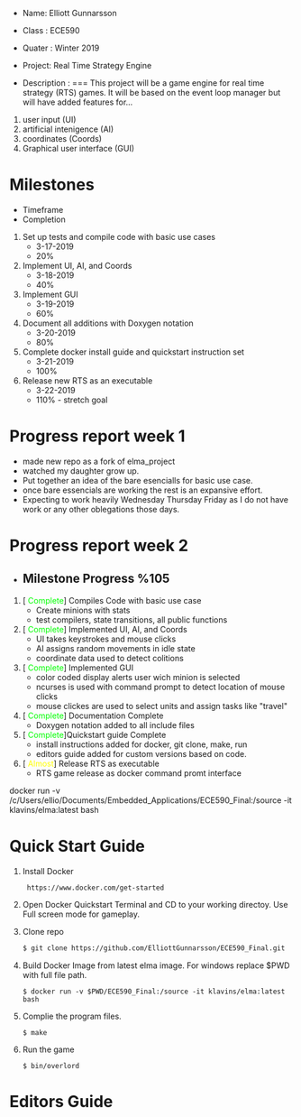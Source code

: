 - Name: Elliott Gunnarsson
- Class : ECE590
- Quater : Winter 2019
- Project: Real Time Strategy Engine

- Description :
===
This project will be a game engine for real time strategy (RTS) games. It will be based on the event loop manager but will have added features for...
1. user input (UI)
1. artificial intenigence (AI)
1. coordinates (Coords)
1. Graphical user interface (GUI)

Milestones 
===                                                        
- Timeframe         
- Completion
1. Set up tests and compile code with basic use cases               
   - 3-17-2019         
   - 20%
1. Implement UI, AI, and Coords                                     
   - 3-18-2019         
   - 40%
1. Implement GUI                                                    
   - 3-19-2019         
   - 60%
1. Document all additions with Doxygen notation                     
   - 3-20-2019         
   - 80%
1. Complete docker install guide and quickstart instruction set     
   - 3-21-2019         
   - 100%
1. Release new RTS as an executable                                 
   - 3-22-2019         
   - 110% - stretch goal


Progress report week 1
===
- made new repo as a fork of elma_project
- watched my daughter grow up.
- Put together an idea of the bare esencialls for basic use case.
- once bare essencials are working the rest is an expansive effort.
- Expecting to work heavily Wednesday Thursday Friday as I do not have work or any other oblegations those days.

Progress report week 2
===
- Milestone Progress %105
    -
1. [<span style="color:lime">
Complete</span>] Compiles Code with basic use case
    - Create minions with stats
    - test compilers, state transitions, all public functions
1. [<span style="color:lime">
Complete</span>] Implemented UI, AI, and Coords
    - UI takes keystrokes and mouse clicks
    - AI assigns random movements in idle state
    - coordinate data used to detect colitions
1. [<span style="color:lime">
Complete</span>] Implemented GUI
    - color coded display alerts user wich minion is selected
    - ncurses is used with command prompt to detect location of mouse clicks
    - mouse clickes are used to select units and assign tasks like "travel"
1. [<span style="color:lime">
Complete</span>] Documentation Complete
    - Doxygen notation added to all include files
1. [<span style="color:lime">
Complete</span>]Quickstart guide Complete
    - install instructions added for docker, git clone, make, run
    - editors guide added for custom versions based on code.
1. [<span style="color:yellow">
Almost</span>] Release RTS as executable
    - RTS game release as docker command promt interface



docker run -v /c/Users/ellio/Documents/Embedded_Applications/ECE590_Final:/source -it klavins/elma:latest bash







Quick Start Guide
===
1. Install Docker
    ```http
     https://www.docker.com/get-started
    ```
1. Open Docker Quickstart Terminal and CD to your working directoy. Use Full screen mode for gameplay.

1. Clone repo
    ```bash
    $ git clone https://github.com/ElliottGunnarsson/ECE590_Final.git
    ```

1. Build Docker Image from latest elma image. For windows replace $PWD with full file path.
    ```docker
    $ docker run -v $PWD/ECE590_Final:/source -it klavins/elma:latest bash
    ```
1. Complie the program files.
    ```make
    $ make
    ```
1. Run the game
    ```make
    $ bin/overlord
    ```


Editors Guide
===







